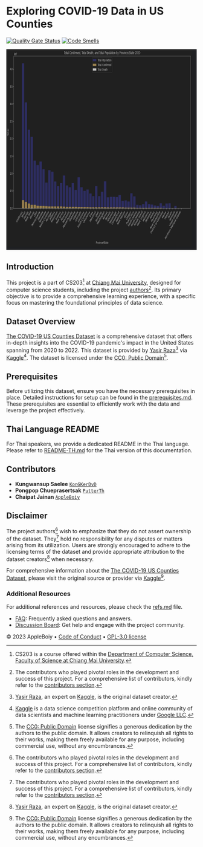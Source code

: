 # Exploring COVID-19 Data in US Counties

[![Quality Gate Status](https://sonarcloud.io/api/project_badges/measure?project=AppleBoiy_Covid-19US-CS203&metric=alert_status)](https://sonarcloud.io/summary/new_code?id=AppleBoiy_Covid-19US-CS203) [![Code Smells](https://sonarcloud.io/api/project_badges/measure?project=AppleBoiy_Covid-19US-CS203&metric=code_smells)](https://sonarcloud.io/summary/new_code?id=AppleBoiy_Covid-19US-CS203)

<div style="text-align:center">
   <img src="../resource/etc/sort_by_total_confirm.png" alt="Alt Text" width="900" height="531">
</div>

## Introduction
This project is a part of CS203[^1] at [Chiang Mai University][CMU url],
designed for computer science students, including the project [authors](#contributors)[^2].
Its primary objective is to provide a comprehensive learning experience,
with a specific focus on mastering the foundational principles of data science.

## Dataset Overview
[The COVID-19 US Counties Dataset][Dataset url] is a comprehensive dataset
that offers in-depth insights into the COVID-19 pandemic's impact in the United States spanning from 2020 to 2022.
This dataset is provided by [Yasir Raza][Yasir Kaggle][^3] via [Kaggle][Kaggle][^4].
The dataset is licensed under the [CC0: Public Domain][CC0: Public Domain][^5].

## Prerequisites
Before utilizing this dataset, ensure you have the necessary prerequisites in place.
Detailed instructions for setup can be found in the [prerequisites.md](docs/prerequisites.md).
These prerequisites are essential to efficiently work with the data and leverage the project effectively.

## Thai Language README
For Thai speakers, we provide a dedicated README in the Thai language. Please refer to [README-TH.md](README-TH.md) for the Thai version of this documentation.

## Contributors
- **Kungwansup Saelee** [`KonGKerDvD`](https://github.com/KonGKerDvD)
- **Pongpop Chueprasertsak** [`PutterTh`](https://github.com/PutterTh)
- **Chaipat Jainan** [`AppleBoiy`](https://github.com/AppleBoiy)
 
## Disclaimer
The project authors[^2] wish to emphasize that they do not assert ownership of the dataset.
They[^2] hold no responsibility for any disputes or matters arising from its utilization.
Users are strongly encouraged to adhere to the licensing terms of the dataset 
and provide appropriate attribution to the dataset creators[^3] when necessary.

For comprehensive information about the [The COVID-19 US Counties Dataset][Dataset url],
please visit the original source or provider via [Kaggle][Dataset url][^5].

### Additional Resources
For additional references and resources, please check the [refs.md](docs/refs.md) file.
- [FAQ](docs/FAQ.md): Frequently asked questions and answers.
- [Discussion Board](https://github.com/AppleBoiy/Covid-19US-CS203/discussions): Get help and engage with the project community.

[^1]: CS203 is a course offered within the [Department of Computer Science, Faculty of Science at Chiang Mai University][CSCMU url].
[^2]: The contributors who played pivotal roles in the development and success of this project. For a comprehensive list of contributors, kindly refer to the [contributors section](#contributors).
[^3]: [Yasir Raza](https://www.kaggle.com/yasirabdaali), an expert on [Kaggle][Kaggle], is the original dataset creator.
[^4]: [Kaggle](https://www.kaggle.com) is a data science competition platform and online community of data scientists and machine learning practitioners under [Google LLC](https://en.wikipedia.org/wiki/Google).
[^5]: The [CC0: Public Domain](https://creativecommons.org/publicdomain/zero/1.0/) license signifies a generous dedication by the authors to the public domain. It allows creators to relinquish all rights to their works, making them freely available for any purpose, including commercial use, without any encumbrances.

&copy; 2023 AppleBoiy &bull; [Code of Conduct](CODE_OF_CONDUCT.md) &bull; [GPL-3.0 license](../LICENSE)

[Yasir Kaggle]: https://www.kaggle.com/yasirabdaali
[Kaggle]: https://www.kaggle.com
[CC0: Public Domain]: https://creativecommons.org/publicdomain/zero/1.0/
[Dataset url]: https://www.kaggle.com/yasirabdaali/corona-virus-covid19-us-counties
[CSCMU url]: https://www.cs.science.cmu.ac.th/en/
[CMU url]: https://www.cmu.ac.th/en/